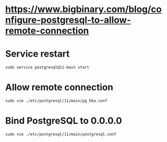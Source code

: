# https://www.bigbinary.com/blog/configure-postgresql-to-allow-remote-connection
# Service restart
```
sudo service postgresql@11-main start
```
# Allow remote connection
```
sudo vim ./etc/postgresql/11/main/pg_hba.conf
```
# Bind PostgreSQL to 0.0.0.0
```
sudo vim ./etc/postgresql/11/main/postgresql.conf
```